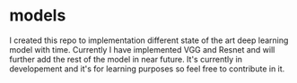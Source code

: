 # models
I created this repo to implementation different state of the art deep learning model with time. Currently I have implemented VGG and Resnet and will further add the rest of the model in near future. It's currently in developement and it's for learning purposes so feel free to contribute in it.

